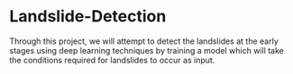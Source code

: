 # Landslide-Detection
Through this project, we will attempt to detect the landslides at the early stages using deep learning techniques by training a model which will take the conditions required for landslides to occur as input.
